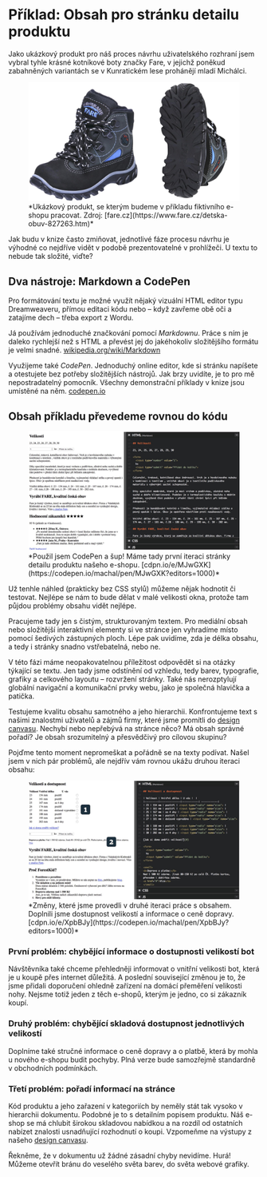 # Příklad: Obsah pro stránku detailu produktu

Jako ukázkový produkt pro náš proces návrhu uživatelského rozhraní jsem vybral tyhle krásné kotníkové boty značky Fare, v jejichž poněkud zabahněných variantách se v Kunratickém lese prohánějí mladí Michálci. 

<figure>
<img src="../dist/images/original/vdwd/priklad-boty.jpg" alt="">
<figcaption markdown="1">    
*Ukázkový produkt, se kterým budeme v příkladu fiktivního e-shopu pracovat. Zdroj: [fare.cz](https://www.fare.cz/detska-obuv-827263.htm)*
</figcaption> 
</figure> 


Jak budu v knize často zmiňovat, jednotlivé fáze procesu návrhu je výhodné co nejdříve vidět v podobě prezentovatelné v prohlížeči. U textu to nebude tak složité, viďte?

## Dva nástroje: Markdown a CodePen 

Pro formátování textu je možné využít nějaký vizuální HTML editor typu Dreamweaveru, přímou editaci kódu nebo – když zavřeme obě oči a zatajíme dech – třeba export z Wordu.

Já používám jednoduché značkování pomocí *Markdownu*. Práce s ním je daleko rychlejší než s HTML a převést jej do jakéhokoliv složitějšího formátu je velmi snadné. [wikipedia.org/wiki/Markdown](https://cs.wikipedia.org/wiki/Markdown)

Využijeme také *CodePen*. Jednoduchý online editor, kde si stránku napíšete a otestujete bez potřeby složitějších nástrojů. Jak brzy uvidíte, je to pro mě nepostradatelný pomocník. Všechny demonstrační příklady v knize jsou umístěné na něm. [codepen.io](https://codepen.io/)

## Obsah příkladu převedeme rovnou do kódu

<figure>
<img src="../dist/images/original/vdwd/priklad-markdown.jpg" alt="">
<figcaption markdown="1">    
*Použil jsem CodePen a šup! Máme tady první iteraci stránky detailu produktu našeho e-shopu. [cdpn.io/e/MJwGXK](https://codepen.io/machal/pen/MJwGXK?editors=1000)*
</figcaption> 
</figure> 


Už tenhle náhled (prakticky bez CSS stylů) můžeme nějak hodnotit či testovat. Nejlépe se nám to bude dělat v malé velikosti okna, protože tam půjdou problémy obsahu vidět nejlépe.

Pracujeme tady jen s čistým, strukturovaným textem. Pro mediální obsah nebo složitější interaktivní elementy si ve stránce jen vyhradíme místo pomocí šedivých zástupných ploch. Lépe pak uvidíme, zda je délka obsahu, a tedy i stránky snadno vstřebatelná, nebo ne.

V této fázi máme neopakovatelnou příležitost odpovědět si na otázky týkající se textu. Jen tady jsme odstínění od vzhledu, tedy barev, typografie, grafiky a celkového layoutu – rozvržení stránky. Také nás nerozptylují globální navigační a komunikační prvky webu, jako je společná hlavička a patička.

Testujeme kvalitu obsahu samotného a jeho hierarchii. Konfrontujeme text s našimi znalostmi uživatelů a zájmů firmy, které jsme promítli do [design canvasu](design-canvas.md). Nechybí nebo nepřebývá na stránce něco? Má obsah správné pořadí? Je obsah srozumitelný a přesvědčivý pro cílovou skupinu? 

Pojďme tento moment nepromeškat a pořádně se na texty podívat. Našel jsem v nich pár problémů, ale nejdřív vám rovnou ukážu druhou iteraci obsahu:

<figure>
<img src="../dist/images/original/vdwd/priklad-markdown-2.jpg" alt="">
<figcaption markdown="1">    
*Změny, které jsme provedli v druhé iteraci práce s obsahem. Doplnili jsme dostupnost velikostí a informace o ceně dopravy. [cdpn.io/e/XpbBJy](https://codepen.io/machal/pen/XpbBJy?editors=1000)*
</figcaption> 
</figure> 


### První problém: chybějící informace o dostupnosti velikostí bot 

Návštěvníka také chceme přehledněji informovat o vnitřní velikosti bot, která je u koupě přes internet důležitá. A poslední související změnou je to, že jsme přidali doporučení ohledně zařízení na domácí přeměření velikosti nohy. Nejsme totiž jeden z těch e-shopů, kterým je jedno, co si zákazník koupí.

### Druhý problém: chybějící skladová dostupnost jednotlivých velikostí

Doplníme také stručné informace o ceně dopravy a o platbě, která by mohla u nového e-shopu budit pochyby. Plná verze bude samozřejmě standardně v obchodních podmínkách.

### Třetí problém: pořadí informací na stránce

Kód produktu a jeho zařazení v kategoriích by neměly stát tak vysoko v hierarchii dokumentu. Podobné je to s detailním popisem produktu. Náš e-shop se má chlubit širokou skladovou nabídkou a na rozdíl od ostatních nabízet znalosti usnadňující rozhodnutí o koupi. Vzpomeňme na výstupy z našeho [design canvasu](priklad-ux-canvas.md). 


Řekněme, že v dokumentu už žádné zásadní chyby nevidíme. Hurá! Můžeme otevřít bránu do veselého světa barev, do světa webové grafiky.


